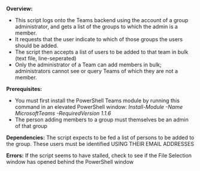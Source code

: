 **Overview:**
- This script logs onto the Teams backend using the account of a group administrator, and gets a list of the groups to which the admin is a member.
- It requests that the user indicate to which of those groups the users should be added.
- The script then accepts a list of users to be added to that team in bulk (text file, line-seperated)
- Only the administrator of a Team can add members in bulk; administrators cannot see or query Teams of which they are not a member.

**Prerequisites:**
- You must first install the PowerShell Teams module by running this command in an elevated PowerShell window:
*Install-Module -Name MicrosoftTeams -RequiredVersion 1.1.6* 
- The person adding members to a group must themselves be an admin of that group

**Dependencies:**
The script expects to be fed a list of persons to be added to the group. These users must be identified USING THEIR EMAIL ADDRESSES

**Errors:**
If the script seems to have stalled, check to see if the File Selection window has opened behind the PowerShell window
